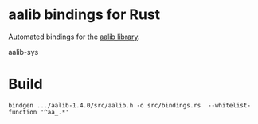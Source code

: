 # aalib bindings for Rust

Automated bindings for the [aalib library](http://aa-project.sourceforge.net/aalib/).

aalib-sys

# Build

```sh-script
bindgen .../aalib-1.4.0/src/aalib.h -o src/bindings.rs  --whitelist-function '^aa_.*'
```
